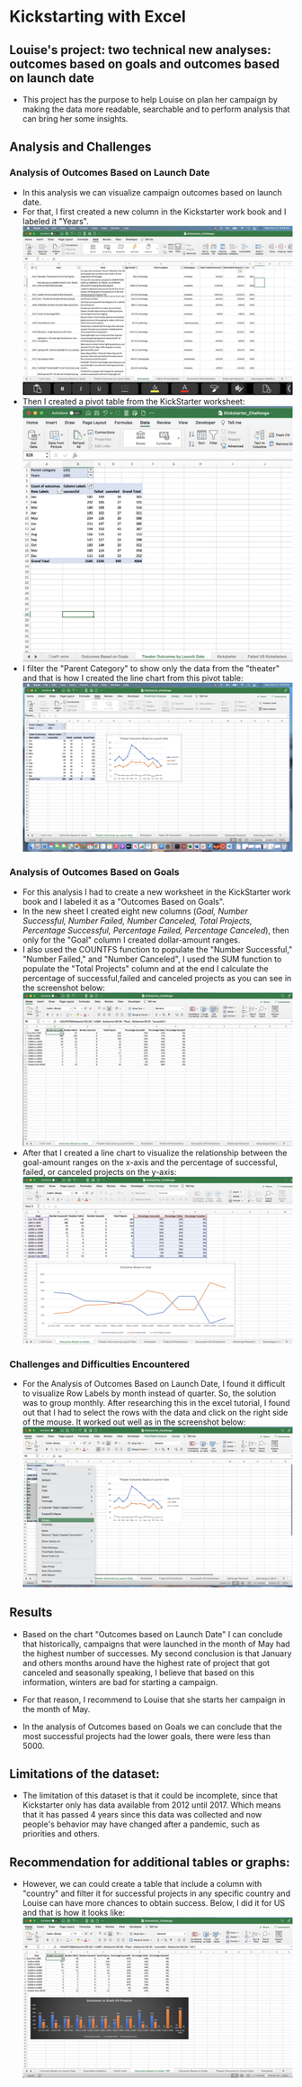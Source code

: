 # Kickstarting with Excel

## Louise's project: two technical new analyses: outcomes based on goals and outcomes based on launch date

- This project has the purpose to help Louise on plan her campaign by making the data more readable, searchable and to perform analysis that can bring her some insights.

## Analysis and Challenges

### Analysis of Outcomes Based on Launch Date
-  In this analysis we can visualize campaign outcomes based on launch date. 
- For that, I first created a new column in the Kickstarter work book and I labeled it "Years".
![This is an image](https://github.com/KandiJayana/kickstarter-analysis/blob/6eebd31fddddd0ce419fa7c1049d5633cdec9753/Screen%20Shot%20years%20column.png)
- Then I created a pivot table from the KickStarter worksheet:
![This is an image](https://github.com/KandiJayana/kickstarter-analysis/blob/532e206acf244f680f69773d8b48d69bcf387bd5/Pivot%20Table%20without%20filter.png)
- I filter the "Parent Category" to show only the data from the "theater" and that is how I created the line chart from this pivot table: 
![This is an image](https://github.com/KandiJayana/kickstarter-analysis/blob/db18df1f4605a2a98c6416ac0597fd1559ef908f/Screen%20Shot%20of%20theater%20Outcomes.png)

### Analysis of Outcomes Based on Goals
- For this analysis I had to create a new worksheet in the KickStarter work book and I labeled it as a "Outcomes Based on Goals". 
- In the new sheet I created eight new columns (*Goal, Number Successful, Number Failed, Number Canceled, Total Projects, Percentage Successful, Percentage Failed, Percentage Canceled*), then only for the "Goal" column I created dollar-amount ranges.
- I also used the COUNTFS function to populate the "Number Successful," "Number Failed," and "Number Canceled", I used the SUM function to populate the "Total Projects" column and at the end I calculate the percentage of successful,failed and canceled projects as you can see in the screenshot below:
![This is an image](https://github.com/KandiJayana/kickstarter-analysis/blob/db2ddfa3f3fa3ac4f8c14aca912d4c0966043248/Screen%20Shot%20New%20Columns%20with%20COUNTIFS.png)
- After that I created a line chart to visualize the relationship between the goal-amount ranges on the x-axis and the percentage of successful, failed, or canceled projects on the y-axis:
![This is an image](https://github.com/KandiJayana/kickstarter-analysis/blob/14397853aa78f5e3e7c1558326ecb3da6b2a1057/Screen%20Shot%20of%20Outcomes_vs_Goals%20chart.png) 

### Challenges and Difficulties Encountered
- For the Analysis of Outcomes Based on Launch Date, I found it difficult to visualize Row Labels by month instead of quarter. So, the solution was to group monthly. After researching this in the excel tutorial, I found out that I had to select the rows with the data and click on the right side of the mouse. It worked out well as in the screenshot below:
![This is an image](https://github.com/KandiJayana/kickstarter-analysis/blob/3a5093c5654224ddb918539307a87a4dca4749b7/Screen%20Shot%20of%20Group%20and%20ungroup.png)

## Results

- Based on the chart "Outcomes based on Launch Date" I can conclude that historically, campaigns that were launched in the month of May had the highest number of successes. 
My second conclusion is that January and others months around have the highest rate of project that got canceled and seasonally speaking, I believe that based on this information, winters are bad for starting a campaign.
- For that reason, I recommend to Louise that she starts her campaign in the month of May.

- In the analysis of Outcomes based on Goals we can conclude that the most successful projects had the lower goals, there were less than 5000. 

## Limitations of the dataset:
- The limitation of this dataset is that it could be incomplete, since that Kickstarter only has data available from 2012 until 2017. Which means that it has passed 4 years since this data was collected and now people's behavior may have changed after a pandemic, such as priorities and others. 
## Recommendation for additional tables or graphs:
- However, we can could create a table that include a column with "country" and filter it for successful projects in any specific country and Louise can have more chances to obtain success. Below, I did it for US and that is how it looks like: 
![This is an image](https://github.com/KandiJayana/kickstarter-analysis/blob/a679e302ec8c3c39d4650e06e9fbcc749c214fb2/Screen%20Shot%20Outcomes%20vs%20Goals%20US%20Projects.png)

